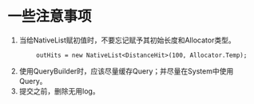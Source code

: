 # 一些注意事项

1. 当给NativeList赋初值时，不要忘记赋予其初始长度和Allocator类型。

```
        outHits = new NativeList<DistanceHit>(100, Allocator.Temp);
```

2. 使用QueryBuilder时，应该尽量缓存Query；并尽量在System中使用Query。
3. 提交之前，删除无用log。

